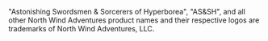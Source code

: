 "Astonishing Swordsmen & Sorcerers of Hyperborea", "AS&SH", and all other North Wind Adventures product names and their respective logos are trademarks of North Wind Adventures, LLC.
